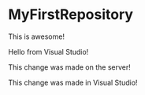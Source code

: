# MyFirstRepository

This is awesome!

Hello from Visual Studio!

This change was made on the server!

This change was made in Visual Studio!
